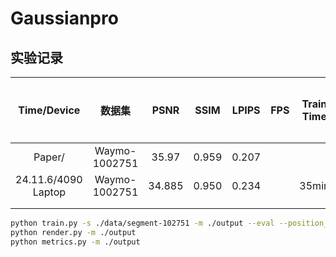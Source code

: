 # Gaussianpro

## 实验记录

|     Time/Device     |    数据集     |  PSNR  | SSIM  | LPIPS | FPS  | Train Time | GPU Memory | 迭代次数 |
| :-----------------: | :-----------: | :----: | :---: | :---: | :--: | :--------: | :--------: | :------: |
|       Paper/        | Waymo-1002751 | 35.97  | 0.959 | 0.207 |      |            |            |          |
| 24.11.6/4090 Laptop | Waymo-1002751 | 34.885 | 0.950 | 0.234 |      |   35min    |     5G     |   30k    |
|                     |               |        |       |       |      |            |            |          |
|                     |               |        |       |       |      |            |            |          |



```bash
python train.py -s ./data/segment-102751 -m ./output --eval --position_lr_init 0.000016 --scaling_lr 0.001 --percent_dense 0.0005 --port 1021 --dataset waymo 
python render.py -m ./output
python metrics.py -m ./output
```

